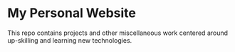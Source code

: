 # My Personal Website

This repo contains projects and other miscellaneous work centered around up-skilling and learning new technologies.